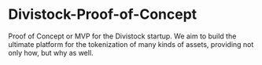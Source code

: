 # Divistock-Proof-of-Concept
Proof of Concept or MVP for the Divistock startup.
We aim to build the ultimate platform for the tokenization of many kinds of assets, providing not only how, but why as well.
